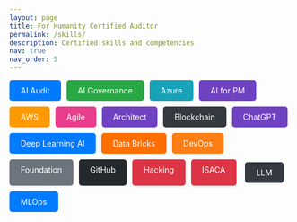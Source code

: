 ```yaml
---
layout: page
title: For Humanity Certified Auditor
permalink: /skills/
description: Certified skills and competencies
nav: true
nav_order: 5
---
```


<div style="display: flex; gap: 10px; margin-bottom: 20px; flex-wrap: wrap;">
  <a href="/ai-audit/" style="display:inline-block; padding:10px 20px; background:#007bff; color:white; border-radius:5px; text-decoration:none;">
    AI Audit
  </a>

  <a href="/ai-governance/" style="display:inline-block; padding:10px 20px; background:#28a745; color:white; border-radius:5px; text-decoration:none;">
    AI Governance
  </a>

  <a href="/azure/" style="display:inline-block; padding:10px 20px; background:#17a2b8; color:white; border-radius:5px; text-decoration:none;">
    Azure
  </a>

  <a href="/ai_pm/" style="display:inline-block; padding:10px 20px; background:#6f42c1; color:white; border-radius:5px; text-decoration:none;">
    AI for PM
  </a>

  <a href="/aws/" style="display:inline-block; padding:10px 20px; background:#ff9900; color:white; border-radius:5px; text-decoration:none;">
    AWS
  </a>

  <a href="/agile/" style="display:inline-block; padding:10px 20px; background:#e83e8c; color:white; border-radius:5px; text-decoration:none;">
    Agile
  </a>

  <a href="/architect/" style="display:inline-block; padding:10px 20px; background:#6f42c1; color:white; border-radius:5px; text-decoration:none;">
    Architect
  </a>

  <a href="/block_chain/" style="display:inline-block; padding:10px 20px; background:#343a40; color:white; border-radius:5px; text-decoration:none;">
    Blockchain
  </a>

  <a href="/chatgpt/" style="display:inline-block; padding:10px 20px; background:#6f42c1; color:white; border-radius:5px; text-decoration:none;">
  ChatGPT
  </a>

   <a href="/dlai/" style="display:inline-block; padding:10px 20px; background:#007bff; color:white; border-radius:5px; text-decoration:none;">
    Deep Learning AI
  </a>

   <a href="/data_bricks/" style="display:inline-block; padding:10px 20px; background:#ff6f00; color:white; border-radius:5px; text-decoration:none;">
    Data Bricks
</a>

   <a href="/devops/" style="display:inline-block; padding:10px 20px; background:#fd7e14; color:white; border-radius:5px; text-decoration:none;">
    DevOps
</a>

   <a href="/foundation/" style="display:inline-block; padding:10px 20px; background:#6c757d; color:white; border-radius:5px; text-decoration:none;">
    Foundation
</a>

   <a href="/github/" style="display:inline-block; padding:10px 20px; background:#24292e; color:white; border-radius:5px; text-decoration:none;">
    GitHub
</a>

   <a href="/hacking/" style="display:inline-block; padding:10px 20px; background:#dc3545; color:white; border-radius:5px; text-decoration:none;">
    Hacking
</a>

   <a href="/isaca/" style="display:inline-block; padding:10px 20px; background:#dc3545; color:white; border-radius:5px; text-decoration:none;">
    ISACA
</a>

   <a href="/llm/" style="display:inline-block; padding:10px 20px; background:#343a40; color:white; border-radius:5px; text-decoration:none; margin: 5px;">
    LLM
</a>

   <a href="/mlops/" style="display:inline-block; padding:10px 20px; background:#007bff; color:white; border-radius:5px; text-decoration:none;">
    MLOps
</a>

</div>
